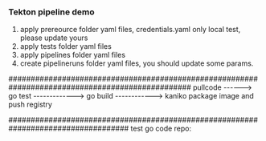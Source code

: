 ### Tekton pipeline demo
1. apply prereource folder yaml files, credentials.yaml only local test, please update yours
2. apply tests folder yaml files
3. apply pipelines folder yaml files
4. create pipelineruns folder yaml files, you should update some params.

#################################################################################################
pullcode ------> go test -------------> go build ------------> kaniko package image and push registry


###################################################################################
test go code repo:  